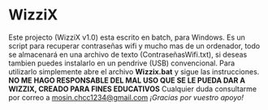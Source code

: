 # WizziX
Este projecto (WizziX v1.0) esta escrito en batch, para Windows. Es un script para recuperar contraseñas wifi y mucho mas de un ordenador, todo se almacenará en una archivo de texto (ContraseñasWifi.txt), si deseas tambien puedes instalarlo en un pendrive (USB) convencional. Para utilizarlo simplemente abre el archivo **Wizzix.bat** y sigue las instrucciones. **NO ME HAGO RESPONSABLE DEL MAL USO QUE SE LE PUEDA DAR A WIZZIX, CREADO PARA FINES EDUCATIVOS** Cualquier duda consultarme por correo a mosin.chcc1234@gmail.com *¡Gracias por vuestro apoyo!*
